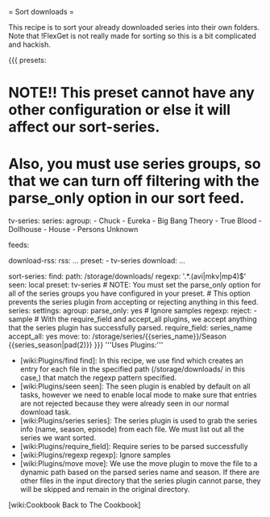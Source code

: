 = Sort downloads =

This recipe is to sort your already downloaded series into their own folders. Note that !FlexGet is not really made for sorting so this is a bit complicated and hackish.

{{{
presets:

  # NOTE!! This preset cannot have any other configuration or else it will affect our sort-series.
  # Also, you must use series groups, so that we can turn off filtering with the parse_only option in our sort feed.
  tv-series:
    series:
      agroup:
        - Chuck
        - Eureka
        - Big Bang Theory
        - True Blood
        - Dollhouse
        - House
        - Persons Unknown
  
feeds:

  download-rss:
    rss: ...
    preset:
      - tv-series
    download: ...

  sort-series:
    find:
      path: /storage/downloads/
      regexp: '.*\.(avi|mkv|mp4)$'
    seen: local
    preset: tv-series
    # NOTE: You must set the parse_only option for all of the series groups you have configured in your preset.
    # This option prevents the series plugin from accepting or rejecting anything in this feed.
    series:
      settings:
        agroup:
          parse_only: yes
    # Ignore samples
    regexp:
      reject: 
        - sample
    # With the require_field and accept_all plugins, we accept anything that the series plugin has successfully parsed.
    require_field: series_name
    accept_all: yes
    move:
      to: /storage/series/{{series_name}}/Season {{series_season|pad(2)}}
}}}
'''Uses Plugins:'''

 - [wiki:Plugins/find find]: In this recipe, we use find which creates an entry for each file in the specified path (/storage/downloads/ in this case,) that match the regexp pattern specified.
 - [wiki:Plugins/seen seen]: The seen plugin is enabled by default on all tasks, however we need to enable local mode to make sure that entries are not rejected because they were already seen in our normal download task.
 - [wiki:Plugins/series series]: The series plugin is used to grab the series info (name, season, episode) from each file. We must list out all the series we want sorted.
 - [wiki:Plugins/require_field]: Require series to be parsed successfully
 - [wiki:Plugins/regexp regexp]: Ignore samples
 - [wiki:Plugins/move move]: We use the move plugin to move the file to a dynamic path based on the parsed series name and season. If there are other files in the input directory that the series plugin cannot parse, they will be skipped and remain in the original directory.


[wiki:Cookbook Back to The Cookbook]